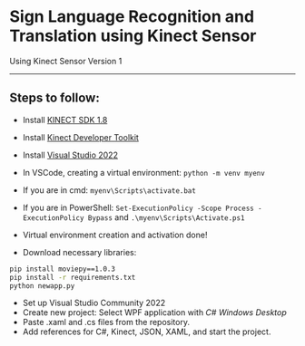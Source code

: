 # Sign Language Recognition and Translation using Kinect Sensor

Using Kinect Sensor Version 1 

---
## Steps to follow:

- Install [KINECT SDK 1.8](https://www.microsoft.com/en-in/download/details.aspx?id=40278)

- Install [Kinect Developer Toolkit](https://www.microsoft.com/en-us/download/details.aspx?id=40276)

- Install [Visual Studio 2022](https://visualstudio.microsoft.com/vs/community/)

- In VSCode, creating a virtual environment: 
    `python -m venv myenv`
- If you are in cmd: `myenv\Scripts\activate.bat`
- If you are in PowerShell: `Set-ExecutionPolicy -Scope Process -ExecutionPolicy Bypass` and `.\myenv\Scripts\Activate.ps1`
- Virtual environment creation and activation done! 
- Download necessary libraries:
```bash
pip install moviepy==1.0.3 
pip install -r requirements.txt
python newapp.py
```
- Set up Visual Studio Community 2022
- Create new project:
  Select WPF application with *C#* *Windows* *Desktop* 
- Paste .xaml and .cs files from the repository.
- Add references for C#, Kinect, JSON, XAML, and start the project.
